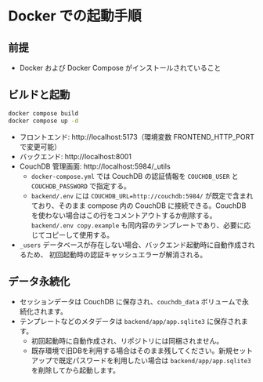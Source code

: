 # Docker での起動手順

## 前提
- Docker および Docker Compose がインストールされていること

## ビルドと起動
```bash
docker compose build
docker compose up -d
```
- フロントエンド: http://localhost:5173（環境変数 FRONTEND_HTTP_PORT で変更可能）
- バックエンド: http://localhost:8001
- CouchDB 管理画面: http://localhost:5984/_utils
  - `docker-compose.yml` では CouchDB の認証情報を `COUCHDB_USER` と `COUCHDB_PASSWORD` で指定する。
  - `backend/.env` には `COUCHDB_URL=http://couchdb:5984/` が既定で含まれており、そのまま compose 内の CouchDB に接続できる。CouchDB を使わない場合はこの行をコメントアウトするか削除する。`backend/.env copy.example` も同内容のテンプレートであり、必要に応じてコピーして使用する。
- `_users` データベースが存在しない場合、バックエンド起動時に自動作成されるため、
  初回起動時の認証キャッシュエラーが解消される。

## データ永続化
 - セッションデータは CouchDB に保存され、`couchdb_data` ボリュームで永続化されます。
 - テンプレートなどのメタデータは `backend/app/app.sqlite3` に保存されます。
   - 初回起動時に自動作成され、リポジトリには同梱されません。
   - 既存環境で旧DBを利用する場合はそのまま残してください。新規セットアップで既定パスワードを利用したい場合は `backend/app/app.sqlite3` を削除してから起動します。

